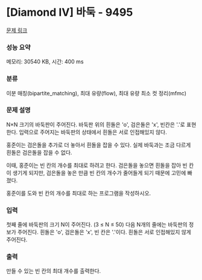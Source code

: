 # [Diamond IV] 바둑 - 9495 

[문제 링크](https://www.acmicpc.net/problem/9495) 

### 성능 요약

메모리: 30540 KB, 시간: 400 ms

### 분류

이분 매칭(bipartite_matching), 최대 유량(flow), 최대 유량 최소 컷 정리(mfmc)

### 문제 설명

<p>N×N 크기의 바둑판이 주어진다. 바둑판 위의 흰돌은 'o', 검은돌은 'x', 빈칸은 '.'로 표현한다. 입력으로 주어지는 바둑판의 상태에서 흰돌은 서로 인접해있지 않다.</p>

<p>홍준이는 검은돌을 추가로 더 놓아서 흰돌을 잡을 수 있다. 실제 바둑과는 조금 다르게 흰돌은 검은돌을 잡을 수 없다.</p>

<p>이때, 홍준이는 빈 칸의 개수를 최대로 하려고 한다. 검은돌을 놓으면 흰돌을 잡아 빈 칸이 생기게 되지만, 검은돌을 놓은 만큼 빈 칸의 개수가 줄어들게 되기 때문에 고민에 빠졌다.</p>

<p>홍준이를 도와 빈 칸의 개수를 최대로 하는 프로그램을 작성하시오.</p>

### 입력 

 <p>첫째 줄에 바둑판의 크기 N이 주어진다. (3 ≤ N ≤ 50) 다음 N개의 줄에는 바둑판의 정보가 주어진다. 흰돌은 'o', 검은돌은 'x', 빈 칸은 '.'이다. 흰돌은 서로 인접해있지 않게 주어진다.</p>

### 출력 

 <p>만들 수 있는 빈 칸의 최대 개수를 출력한다.</p>

